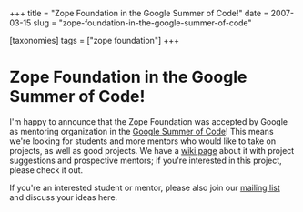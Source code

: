 +++
title = "Zope Foundation in the Google Summer of Code!"
date = 2007-03-15
slug = "zope-foundation-in-the-google-summer-of-code"

[taxonomies]
tags = ["zope foundation"]
+++

# Zope Foundation in the Google Summer of Code!

I'm happy to announce that the Zope Foundation was accepted by Google as
mentoring organization in the [Google Summer of
Code](http://code.google.com/soc)! This means we're looking for students
and more mentors who would like to take on projects, as well as good
projects. We have a [wiki
page](http://wiki.zope.org/zope3/SummerOfCode2007) about it with project
suggestions and prospective mentors; if you're interested in this
project, please check it out.

If you're an interested student or mentor, please also join our [mailing
list](http://mail.zope.org/mailman/listinfo/gsoc) and discuss your ideas
here.

